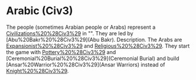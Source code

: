# Arabic (Civ3)

The people (sometimes Arabian people or Arabs) represent a [Civilizations%20%28Civ3%29](civilization) in "". They are led by [Abu%20Bakr%20%28Civ3%29](Abu Bakr).
Description.
The Arabs are [Expansionist%20%28Civ3%29](expansionist) and [Religious%20%28Civ3%29](religious). They start the game with [Pottery%20%28Civ3%29](Pottery) and [Ceremonial%20Burial%20%28Civ3%29](Ceremonial Burial) and build [Ansar%20Warrior%20%28Civ3%29](Ansar Warriors) instead of [Knight%20%28Civ3%29](Knights). 